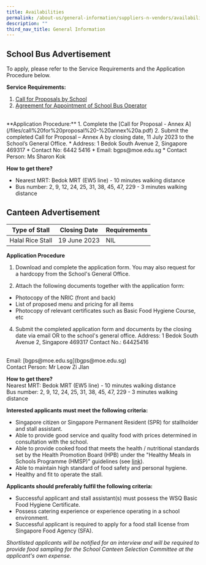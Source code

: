 ```yaml
---
title: Availabilities
permalink: /about-us/general-information/suppliers-n-vendors/availabilities/
description: ""
third_nav_title: General Information
---
```

## School Bus Advertisement
To apply, please refer to the Service Requirements and the Application Procedure below. <br>

**Service Requirements:**
1. [Call for Proposals by School](/files/call%20for%20proposals%20by%20school.pdf)
2. [Agreement for Appointment of School Bus Operator](/files/agreement%20for%20appointment%20of%20school%20bus%20operator.pdf)
<br>
**Application Procedure:**
1. Complete the [Call for Proposal - Annex A](/files/call%20for%20proposal%20-%20annex%20a.pdf)
2. Submit the completed Call for Proposal – Annex A by closing date, 11 July 2023 to the School’s General Office.
* Address: 1 Bedok South Avenue 2, Singapore 469317
* Contact No: 6442 5416
* Email: bgps@moe.edu.sg
* Contact Person: Ms Sharon Kok

**How to get there?**
* Nearest MRT: Bedok MRT (EW5 line) - 10 minutes walking distance
* Bus number: 2, 9, 12, 24, 25, 31, 38, 45, 47, 229 - 3 minutes walking distance

## Canteen Advertisement

| Type of Stall | Closing Date | Requirements |
| -------- | -------- | -------- |
| Halal Rice Stall     | 19 June 2023     | NIL     |

**Application Procedure**<br>
1. Download and complete the application form. You may also request for a hardcopy from the School's General Office.
[](/files/application%20for%20canteen%20stall.pdf)

3. Attach the following documents together with the application form: 
- Photocopy of the NRIC (front and back) 
- List of proposed menu and pricing for all items 
- Photocopy of relevant certificates such as Basic Food Hygiene Course, etc 
4. Submit the completed application form and documents by the closing date via email OR to the school's general office. 
Address: 1 Bedok South Avenue 2, Singapore 469317
Contact No.: 64425416
<br>
Email: [bgps@moe.edu.sg](bgps@moe.edu.sg)<br>
Contact Person: Mr Leow Zi JIan

**How to get there?**<br>
Nearest MRT: Bedok MRT (EW5 line) - 10 minutes walking distance<br>
Bus number: 2, 9, 12, 24, 25, 31, 38, 45, 47, 229 - 3 minutes walking distance

**Interested applicants must meet the following criteria:**
* Singapore citizen or Singapore Permanent Resident (SPR) for stallholder and stall assistant.
* Able to provide good service and quality food with prices determined in consultation with the school.
* Able to provide cooked food that meets the health / nutritional standards set by the Health Promotion Board (HPB) under the "Healthy Meals in Schools Programme (HMSP)" guidelines (see [link](https://www.hpb.gov.sg/schools/school-programmes/healthy-meals-in-schools-programme)).
* Able to maintain high standard of food safety and personal hygiene.
* Healthy and fit to operate the stall.


**Applicants should preferably fulfil the following criteria:**
* Successful applicant and stall assistant(s) must possess the WSQ Basic Food Hygiene Certificate.
* Possess catering experience or experience operating in a school environment.
* Successful applicant is required to apply for a food stall license from Singapore Food Agency (SFA).

*Shortlisted applicants will be notified for an interview and will be required to provide food sampling for the School Canteen Selection Committee at the applicant's own expense.*